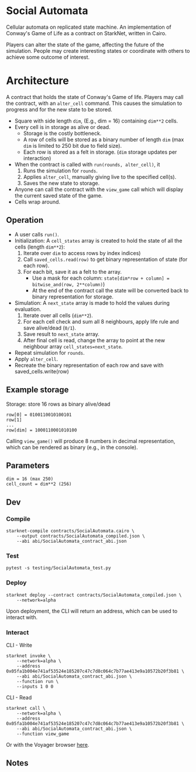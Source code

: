 # Social Automata
Cellular automata on replicated state machine.
An implementation of Conway's Game of Life as a contract on StarkNet, written
in Cairo.

Players can alter the state of the game, affecting the future of the simulation.
People may create interesting states or coordinate with others to achieve some
outcome of interest.

# Architecture

A contract that holds the state of Conway's Game of life. Players may call the contract,
with an `alter_cell` command. This causes the simulation to progress and for the new state to
be stored.

- Square with side length `dim`, (E.g., dim = 16) containing `dim**2` cells.
- Every cell is in storage as alive or dead.
    - Storage is the costly bottleneck.
    - A row of cells will be stored as a binary number of length `dim` (max `dim` is
    limited to 250 bit due to field size).
    - Each row is stored as a felt in storage. (`dim` storage updates per interaction)
- When the contract is called with `run(rounds, alter_cell)`, it
    1. Runs the simulation for `rounds`.
    2. Applies `alter_cell`, manually giving live to the specified cell(s).
    3. Saves the new state to storage.
- Anyone can call the contract with the `view_game` call which will display the current
saved state of the game.
- Cells wrap around.

## Operation

- A user calls `run()`.
- Initialization: A `cell_states` array is created to hold the state of all the cells
(length `dim**2`):
    1. Iterate over `dim` to access rows by index indices)
    2. Call `saved_cells.read(row)` to get binary representation of state (for each row).
    3. For each bit, save it as a felt to the array.
        - Use a mask for each column: `state[dim*row + column] = bitwise_and(row, 2**column)`)
        - At the end of the contract call the state will be converted back to binary
        representation for storage.
- Simulation: A `next_state` array is made to hold the values during evaluation.
    1. Iterate over all cells (``dim**2``).
    2. For each cell check and sum all 8 neighbours, apply life rule and save alive/dead (`0/1`).
    3. Save result to `next_state` array.
    4. After final cell is read, change the array to point at the new neighbour array
    `cell_states=next_state`.
- Repeat simulation for `rounds`.
- Apply `alter_cell`.
- Recreate the binary representation of each row and save with saved_cells.write(row)


## Example storage

Storage: store 16 rows as binary alive/dead
```
row[0] = 0100110010100101
row[1]
...
row[dim] = 1000110001010100
```
Calling `view_game()` will produce 8 numbers in decimal representation, which
can be rendered as binary (e.g., in the console).

## Parameters

```
dim = 16 (max 250)
cell_count = dim**2 (256)
```

## Dev

### Compile

```
starknet-compile contracts/SocialAutomata.cairo \
    --output contracts/SocialAutomata_compiled.json \
    --abi abi/SocialAutomata_contract_abi.json
```

### Test

```
pytest -s testing/SocialAutomata_test.py
```

### Deploy

```
starknet deploy --contract contracts/SocialAutomata_compiled.json \
    --network=alpha
```
Upon deployment, the CLI will return an address, which can be used
to interact with.

### Interact

CLI - Write
```
starknet invoke \
    --network=alpha \
    --address 0x05fa1b004e741af53524e185207c47c7d8c064c7b77ae413e9a10572b20f3b81 \
    --abi abi/SocialAutomata_contract_abi.json \
    --function run \
    --inputs 1 0 0
```
CLI - Read
```
starknet call \
    --network=alpha \
    --address 0x05fa1b004e741af53524e185207c47c7d8c064c7b77ae413e9a10572b20f3b81 \
    --abi abi/SocialAutomata_contract_abi.json \
    --function view_game
```
Or with the Voyager browser [here](https://voyager.online/contract/0x05fa1b004e741af53524e185207c47c7d8c064c7b77ae413e9a10572b20f3b81).

## Notes


